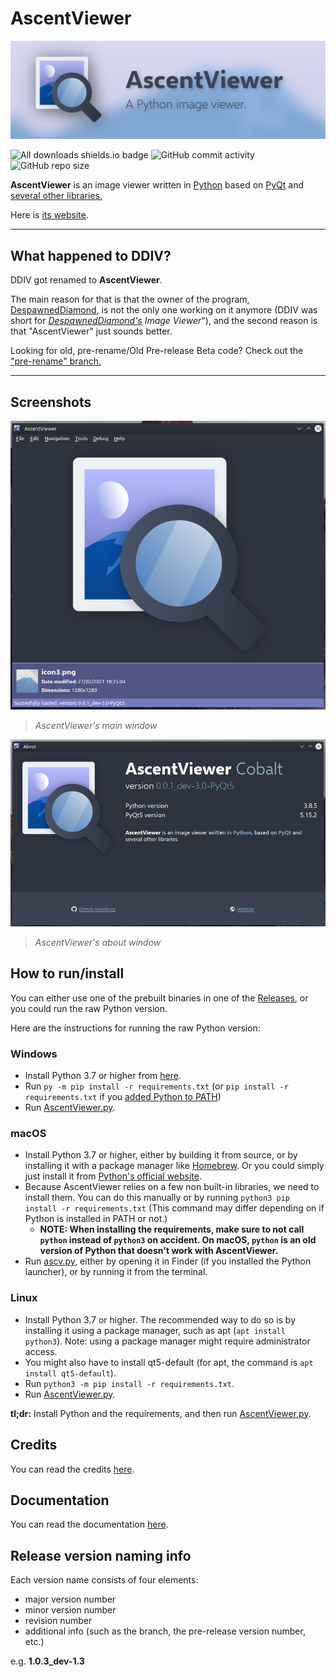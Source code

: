 # AscentViewer

![AscV Banner](misc/banner.png)

![All downloads shields.io badge](https://img.shields.io/github/downloads/despawnedd/AscentViewer/total?logo=github)
![GitHub commit activity](https://img.shields.io/github/commit-activity/m/despawnedd/AscentViewer?logo=github)
![GitHub repo size](https://img.shields.io/github/repo-size/despawnedd/AscentViewer?logo=github)

**AscentViewer** is an image viewer written in [Python](https://www.python.org/) based on [PyQt](https://riverbankcomputing.com/software/pyqt/) and [several other libraries.](CREDITS.md)

Here is [its website](https://dd.acrazytown.com/AscentViewer/).

---

<!-- NOTE: Add notice about statistics. -->

## What happened to DDIV?

DDIV got renamed to **AscentViewer**.

The main reason for that is that the owner of the program, [DespawnedDiamond](https://github.com/despawnedd), is not the only one working on it anymore (DDIV was short for <u>*DespawnedDiamond's*</u> *Image Viewer*"), and the second reason is that "AscentViewer" just sounds better.

Looking for old, pre-rename/Old Pre-release Beta code? Check out the ["pre-rename" branch.](https://github.com/despawnedd/AscentViewer/tree/pre-rename)

---

## Screenshots

![Main window screenshot](misc/examples/ascv_1.0.0_pre-release_1.png)

> *AscentViewer's main window*

![About window screenshot](misc/examples/ascv_1.0.0_pre-release_about_1.png)

> *AscentViewer's about window*

## How to run/install

You can either use one of the prebuilt binaries in one of the [Releases](https://github.com/despawnedd/AscentViewer/releases), or you could run the raw Python version.

Here are the instructions for running the raw Python version:

### Windows

* Install Python 3.7 or higher from [here](https://www.python.org/downloads/).
* Run `py -m pip install -r requirements.txt` (or `pip install -r requirements.txt` if you [added Python to PATH](misc/markdown/img/add_to_path_win.png))
* Run [AscentViewer.py](source/AscentViewer.py).

### macOS

* Install Python 3.7 or higher, either by building it from source, or by installing it with a package manager like [Homebrew](https://brew.sh). Or you could simply just install it from [Python's official website](https://python.org/downloads/).
* Because AscentViewer relies on a few non built-in libraries, we need to install them. You can do this manually or by running `python3 pip install -r requirements.txt` (This command may differ depending on if Python is installed in PATH or not.)
  * **NOTE: When installing the requirements, make sure to not call `python` instead of `python3` on accident. On macOS, `python` is an old version of Python that doesn't work with AscentViewer.**
* Run [ascv.py](source/ascv.py), either by opening it in Finder (if you installed the Python launcher), or by running it from the terminal.

### Linux

* Install Python 3.7 or higher. The recommended way to do so is by installing it using a package manager, such as apt (`apt install python3`). Note: using a package manager might require administrator access.
* You might also have to install qt5-default (for apt, the command is `apt install qt5-default`).
* Run `python3 -m pip install -r requirements.txt`.
* Run [AscentViewer.py](source/AscentViewer.py).

**tl;dr:** Install Python and the requirements, and then run [AscentViewer.py](source/AscentViewer.py).

## Credits

You can read the credits [here](CREDITS.md).

## Documentation

You can read the documentation [here](https://github.com/despawnedd/AscentViewer/wiki).

## Release version naming info

Each version name consists of four elements:

* major version number
* minor version number
* revision number
* additional info (such as the branch, the pre-release version number, etc.)

e.g. **1.0.3_dev-1.3**
